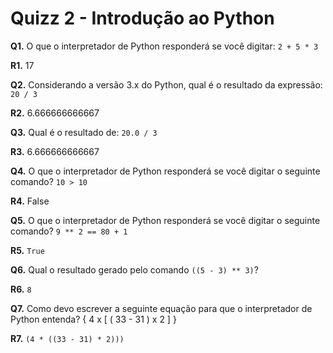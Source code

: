 ﻿# Quizz 2 - Introdução ao Python

**Q1.** O que o interpretador de Python responderá se você digitar:
`2 + 5 * 3`

**R1.** 17


**Q2.** Considerando a versão 3.x do Python, qual é o resultado da expressão: 
`20 / 3`

**R2.**  6.666666666667


**Q3.** Qual é o resultado de: 
`20.0 / 3`

**R3.** 6.666666666667


**Q4.** O que o interpretador de Python responderá se você digitar o seguinte comando? 
`10 > 10`

**R4.** False


**Q5.** O que o interpretador de Python responderá se você digitar o seguinte comando? 
`9 ** 2 == 80 + 1`

**R5.** `True`


**Q6.** Qual o resultado gerado pelo comando 
`((5 - 3) ** 3)`?

**R6.** `8`


**Q7.** Como devo escrever a seguinte equação para que o interpretador de Python entenda? 
{ 4 x [ ( 33 - 31 ) x 2 ] }

**R7.** `(4 * ((33 - 31) * 2)))`
